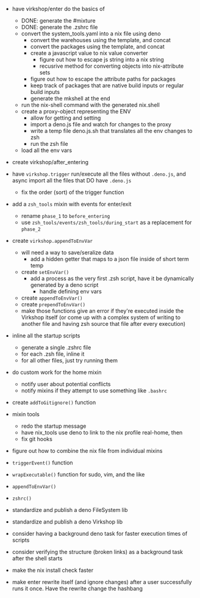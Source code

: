 - have virkshop/enter do the basics of
    - DONE: generate the #mixture
    - DONE: generate the .zshrc file
    - convert the system_tools.yaml into a nix file using deno
        - convert the warehouses using the template, and concat
        - convert the packages using the template, and concat
        - create a javascript value to nix value converter
            - figure out how to escape js string into a nix string
            - recusrive method for converting objects into nix-attribute sets
        - figure out how to escape the attribute paths for packages
        - keep track of packages that are native build inputs or regular build inputs
        - generate the mkshell at the end
    - run the nix-shell command with the generated nix.shell
    - create a proxy-object representing the ENV
        - allow for getting and setting 
        - import a deno.js file and watch for changes to the proxy
        - write a temp file deno.js.sh that translates all the env changes to zsh
        - run the zsh file
    - load all the env vars

- create virkshop/after_entering
- have `virkshop.trigger` run/execute all the files without `.deno.js`, and async import all the files that DO have `.deno.js`
    - fix the order (sort) of the trigger function
- add a `zsh_tools` mixin with events for enter/exit
    - rename `phase_1` to `before_entering`
    - use `zsh_tools/events/zsh_tools/during_start` as a replacement for `phase_2`
- create `virkshop.appendToEnvVar`
    - will need a way to save/seralize data
        - add a hidden getter that maps to a json file inside of short term temp
    - create `setEnvVar()`
        - add a process as the very first .zsh script, have it be dynamically generated by a deno script
            - handle defining env vars
    - create `appendToEnvVar()`
    - create `prependToEnvVar()`
    - make those functions give an error if they're executed inside the Virkshop itself (or come up with a complex system of writing to another file and having zsh source that file after every execution)
- inline all the startup scripts
    - generate a single .zshrc file
    - for each .zsh file, inline it
    - for all other files, just try running them
- do custom work for the home mixin
    - notify user about potential conflicts
    - notify mixins if they attempt to use something like `.bashrc`
- create `addToGitignore()` function
- mixin tools
    - redo the startup message
    - have nix_tools use deno to link to the nix profile real-home, then 
    - fix git hooks
- figure out how to combine the nix file from individual mixins
- `triggerEvent()` function
- `wrapExecutable()` function for sudo, vim, and the like
- `appendToEnvVar()`
- `zshrc()`
- standardize and publish a deno FileSystem lib
- standardize and publish a deno Virkshop lib
- consider having a background deno task for faster execution times of scripts
- consider verifying the structure (broken links) as a background task after the shell starts
- make the nix install check faster
- make enter rewrite itself (and ignore changes) after a user successfully runs it once. Have the rewrite change the hashbang